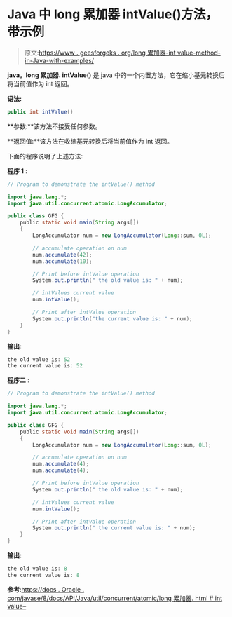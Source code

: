 # Java 中 long 累加器 intValue()方法，带示例

> 原文:[https://www . geesforgeks . org/long 累加器-int value-method-in-Java-with-examples/](https://www.geeksforgeeks.org/longaccumulator-intvalue-method-in-java-with-examples/)

**java。long 累加器. intValue()** 是 java 中的一个内置方法，它在缩小基元转换后将当前值作为 int 返回。

**语法:**

```java
public int intValue()

```

**参数:**该方法不接受任何参数。

**返回值:**该方法在收缩基元转换后将当前值作为 int 返回。

下面的程序说明了上述方法:

**程序 1** :

```java
// Program to demonstrate the intValue() method

import java.lang.*;
import java.util.concurrent.atomic.LongAccumulator;

public class GFG {
    public static void main(String args[])
    {
        LongAccumulator num = new LongAccumulator(Long::sum, 0L);

        // accumulate operation on num
        num.accumulate(42);
        num.accumulate(10);

        // Print before intValue operation
        System.out.println(" the old value is: " + num);

        // intValues current value
        num.intValue();

        // Print after intValue operation
        System.out.println("the current value is: " + num);
    }
}
```

**输出:**

```java
the old value is: 52
the current value is: 52

```

**程序二** :

```java
// Program to demonstrate the intValue() method

import java.lang.*;
import java.util.concurrent.atomic.LongAccumulator;

public class GFG {
    public static void main(String args[])
    {
        LongAccumulator num = new LongAccumulator(Long::sum, 0L);

        // accumulate operation on num
        num.accumulate(4);
        num.accumulate(4);

        // Print before intValue operation
        System.out.println(" the old value is: " + num);

        // intValues current value
        num.intValue();

        // Print after intValue operation
        System.out.println(" the current value is: " + num);
    }
}
```

**输出:**

```java
the old value is: 8
the current value is: 8

```

**参考**:[https://docs . Oracle . com/javase/8/docs/API/Java/util/concurrent/atomic/long 累加器. html # int value–](https://docs.oracle.com/javase/8/docs/api/java/util/concurrent/atomic/LongAccumulator.html#intValue--)